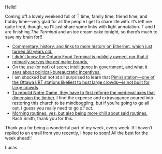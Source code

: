 Hello!

Coming off a lovely weekend full of T time, family time, friend time, and hobby time—very glad for all the people I get to share life with. It’s left me quite tired, though, so I’ll just share some links with light annotation. T and I are finishing _The Terminal_ and an ice cream cake tonight, so there’s much to save my brain for!!

- [Commentary, history, and links to more history on Ethernet, which just turned 50 years old.](https://om.co/2023/07/03/ethernet-is-50/)
- [I didn’t know the Ontario Food Terminal is publicly owned, nor that it primarily serves the _not_ major brands.](https://www.theglobeandmail.com/opinion/article-want-lower-grocery-bills-give-canadians-a-more-diverse-retail/)
- [On the use (or not) of secret intelligence in government, and what it says about political-bureaucratic incentives.](https://christopher-parsons.com/2023/07/06/secret-intelligence-in-secret-intelligence-resistant-political-and-bureaucratic-cultures/)
- I am shocked but not at all surprised to learn that [Pimisi station—one of the Ottawa LRT stations likeliest to host large crowds—is not built for large crowds](https://ottawa.ctvnews.ca/pimisi-lrt-station-not-built-for-substantial-crowds-ottawa-police-say-1.6466969).
- [To rebuild Notre Dame, they have to first reforge the medieval axes that dimension the timber.](https://www.cbc.ca/news/canada/montreal/notre-dame-de-paris-restoration-fire-axe-1.6900169) I find the expense and extravagance poured into restoring this church to be mindboggling, but if you’re going to go all out, I guess you really need to go _all out_.
- [Morning routines, yes, but also being more chill about said routines.](https://rachsmith.com/reassessing-the-morning-routine/) Rach Smith, thank you for this.

Thank you for being a wonderful part of my week, every week. If I haven’t replied to an email from you recently, I hope to soon! All the best for the week ahead!!

Lucas